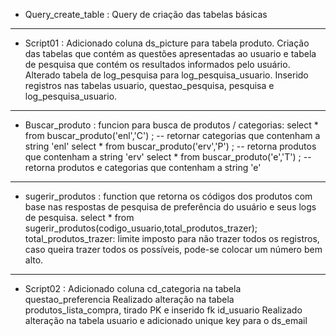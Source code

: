 * Query_create_table :
	Query de criação das tabelas básicas

----------------------------------------------------------------
* Script01 :
	Adicionado coluna ds_picture para tabela produto.
	Criação das tabelas que contém as questões apresentadas ao usuario e tabela de pesquisa que contém os resultados informados pelo usuário.
	Alterado tabela de log_pesquisa para log_pesquisa_usuario.
	Inserido registros nas tabelas usuario, questao_pesquisa, pesquisa e log_pesquisa_usuario.

----------------------------------------------------------------
* Buscar_produto :
	funcion para busca de produtos / categorias:
	select * from buscar_produto('enl','C') ; -- retornar categorias que contenham a string 'enl'
	select * from buscar_produto('erv','P') ; -- retorna produtos que contenham a string 'erv'
	select * from buscar_produto('e','T') ; -- retorna produtos e categorias que contenham a string 'e'

----------------------------------------------------------------
* sugerir_produtos :
	function que retorna os códigos dos produtos com base nas respostas de pesquisa de preferência do usuário e seus logs de pesquisa.
	select * from sugerir_produtos(codigo_usuario,total_produtos_trazer);
	total_produtos_trazer: limite imposto para não trazer todos os registros, caso queira trazer todos os possíveis, pode-se colocar um número bem alto.

----------------------------------------------------------------
* Script02 :
	Adicionado coluna cd_categoria na tabela questao_preferencia
	Realizado alteração na tabela produtos_lista_compra, tirado PK e inserido fk id_usuario
	Realizado alteração na tabela usuario e adicionado unique key para o ds_email

